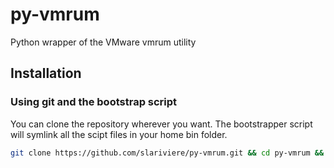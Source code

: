 py-vmrum
========

Python wrapper of the VMware vmrum utility

## Installation

### Using git and the bootstrap script

You can clone the repository wherever you want. The bootstrapper script will symlink all the scipt files in your home bin folder.

```bash
git clone https://github.com/slariviere/py-vmrum.git && cd py-vmrum && source bootstrap.sh
```
